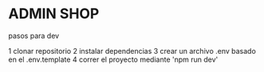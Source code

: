 # ADMIN SHOP

pasos para dev

1 clonar repositorio
2 instalar dependencias
3 crear un archivo .env basado en el .env.template
4 correr el proyecto mediante 'npm run dev'
